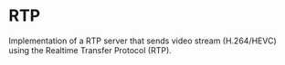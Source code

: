 # RTP
Implementation of a RTP server that sends video stream (H.264/HEVC) using the Realtime Transfer Protocol (RTP).

